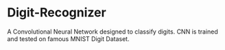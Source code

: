 # Digit-Recognizer
A Convolutional Neural Network designed to classify digits. CNN is trained and tested on famous MNIST Digit Dataset.
